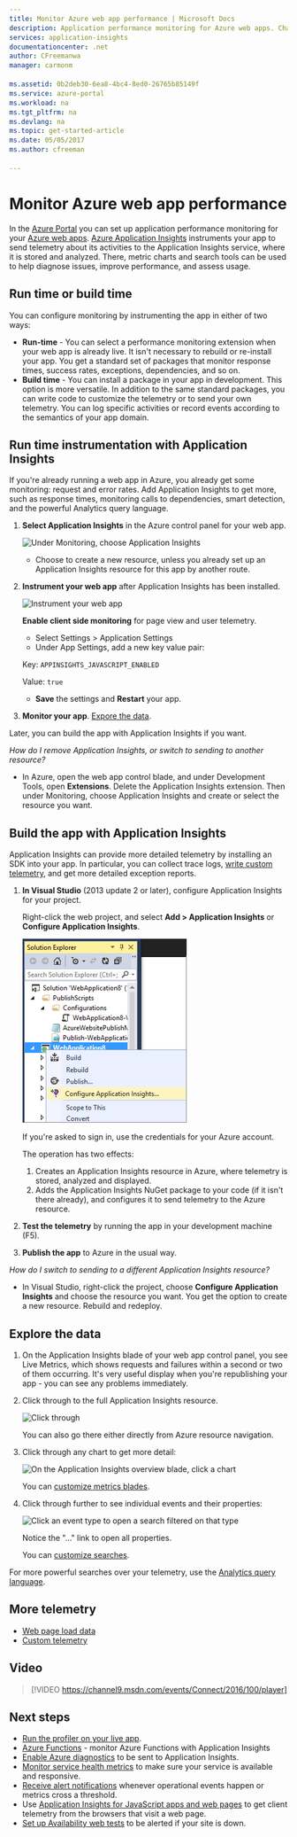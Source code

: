 ```yaml
---
title: Monitor Azure web app performance | Microsoft Docs
description: Application performance monitoring for Azure web apps. Chart load and response time, dependency information and set alerts on performance.
services: application-insights
documentationcenter: .net
author: CFreemanwa
manager: carmonm

ms.assetid: 0b2deb30-6ea8-4bc4-8ed0-26765b85149f
ms.service: azure-portal
ms.workload: na
ms.tgt_pltfrm: na
ms.devlang: na
ms.topic: get-started-article
ms.date: 05/05/2017
ms.author: cfreeman

---
```

# Monitor Azure web app performance
In the [Azure Portal](https://portal.azure.com) you can set up application performance monitoring for your [Azure web apps](../app-service-web/app-service-web-overview.md). [Azure Application Insights](app-insights-overview.md) instruments your app to send telemetry about its activities to the Application Insights service, where it is stored and analyzed. There, metric charts and search tools can be used to help diagnose issues, improve performance, and assess usage.

## Run time or build time
You can configure monitoring by instrumenting the app in either of two ways:

* **Run-time** - You can select a performance monitoring extension when your web app is already live. It isn't necessary to rebuild or re-install your app. You get a standard set of packages that monitor response times, success rates, exceptions, dependencies, and so on. 
* **Build time** - You can install a package in your app in development. This option is more versatile. In addition to the same standard packages, you can write code to customize the telemetry or to send your own telemetry. You can log specific activities or record events according to the semantics of your app domain. 

## Run time instrumentation with Application Insights
If you're already running a web app in Azure, you already get some monitoring: request and error rates. Add Application Insights to get more, such as response times, monitoring calls to dependencies, smart detection, and the powerful Analytics query language. 

1. **Select Application Insights** in the Azure control panel for your web app.
   
    ![Under Monitoring, choose Application Insights](./media/app-insights-azure-web-apps/05-extend.png)
   
   * Choose to create a new resource, unless you already set up an Application Insights resource for this app by another route.
2. **Instrument your web app** after Application Insights has been installed. 
   
    ![Instrument your web app](./media/app-insights-azure-web-apps/restart-web-app-for-insights.png)

   **Enable client side monitoring** for page view and user telemetry.

   * Select Settings > Application Settings
   * Under App Settings, add a new key value pair: 
   
    Key: `APPINSIGHTS_JAVASCRIPT_ENABLED` 
    
    Value: `true`
   * **Save** the settings and **Restart** your app.
3. **Monitor your app**.  [Expore the data](#explore-the-data).

Later, you can build the app with Application Insights if you want.

*How do I remove Application Insights, or switch to sending to another resource?*

* In Azure, open the web app control blade, and under Development Tools, open **Extensions**. Delete the Application Insights extension. Then under Monitoring, choose Application Insights and create or select the resource you want.

## Build the app with Application Insights
Application Insights can provide more detailed telemetry by installing an SDK into your app. In particular, you can collect trace logs, [write custom telemetry](app-insights-api-custom-events-metrics.md), and get more detailed exception reports.

1. **In Visual Studio** (2013 update 2 or later), configure Application Insights for your project.

    Right-click the web project, and select **Add > Application Insights** or **Configure Application Insights**.
   
    ![Right-click the web project and choose Add or Configure Application Insights](./media/app-insights-azure-web-apps/03-add.png)
   
    If you're asked to sign in, use the credentials for your Azure account.
   
    The operation has two effects:
   
   1. Creates an Application Insights resource in Azure, where telemetry is stored, analyzed and displayed.
   2. Adds the Application Insights NuGet package to your code (if it isn't there already), and configures it to send telemetry to the Azure resource.
2. **Test the telemetry** by running the app in your development machine (F5).
3. **Publish the app** to Azure in the usual way. 

*How do I switch to sending to a different Application Insights resource?*

* In Visual Studio, right-click the project, choose **Configure Application Insights** and choose the resource you want. You get the option to create a new resource. Rebuild and redeploy.

## Explore the data
1. On the Application Insights blade of your web app control panel, you see Live Metrics, which shows requests and failures within a second or two of them occurring. It's very useful display when you're republishing your app - you can see any problems immediately.
2. Click through to the full Application Insights resource.

    ![Click through](./media/app-insights-azure-web-apps/view-in-application-insights.png)

    You can also go there either directly from Azure resource navigation.

1. Click through any chart to get more detail:
   
    ![On the Application Insights overview blade, click a chart](./media/app-insights-azure-web-apps/07-dependency.png)
   
    You can [customize metrics blades](app-insights-metrics-explorer.md).
2. Click through further to see individual events and their properties:
   
    ![Click an event type to open a search filtered on that type](./media/app-insights-azure-web-apps/08-requests.png)
   
    Notice the "..." link to open all properties.
   
    You can [customize searches](app-insights-diagnostic-search.md).

For more powerful searches over your telemetry, use the [Analytics query language](app-insights-analytics-tour.md).

## More telemetry

* [Web page load data](app-insights-javascript.md)
* [Custom telemetry](app-insights-api-custom-events-metrics.md)

## Video

> [!VIDEO https://channel9.msdn.com/events/Connect/2016/100/player]

## Next steps
* [Run the profiler on your live app](app-insights-profiler.md).
* [Azure Functions](https://github.com/christopheranderson/azure-functions-app-insights-sample) - monitor Azure Functions with Application Insights
* [Enable Azure diagnostics](app-insights-azure-diagnostics.md) to be sent to Application Insights.
* [Monitor service health metrics](../monitoring-and-diagnostics/insights-how-to-customize-monitoring.md) to make sure your service is available and responsive.
* [Receive alert notifications](../monitoring-and-diagnostics/insights-receive-alert-notifications.md) whenever operational events happen or metrics cross a threshold.
* Use [Application Insights for JavaScript apps and web pages](app-insights-javascript.md) to get client telemetry from the browsers that visit a web page.
* [Set up Availability web tests](app-insights-monitor-web-app-availability.md) to be alerted if your site is down.

